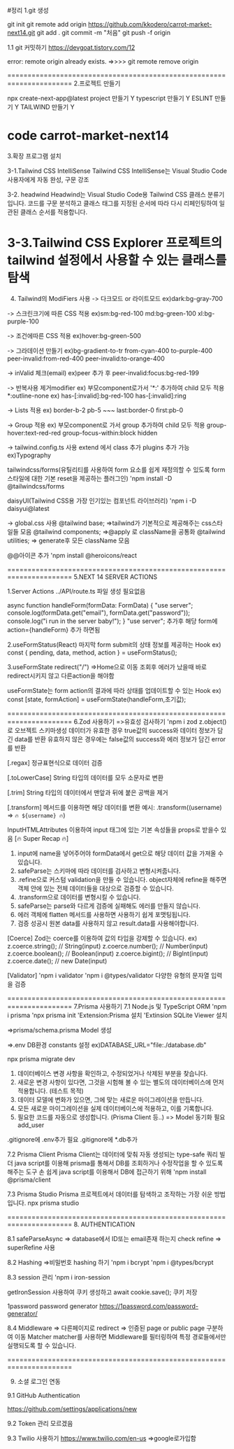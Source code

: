 #정리
1.git 생성

git init
git remote add origin https://github.com/kkodero/carrot-market-next14.git
git add .
git commit -m "처음"
git push -f origin

1.1 git 커밋하기
https://devgoat.tistory.com/12

 error: remote origin already exists.
=>>>>	git remote remove origin

======================================================================
2.프로젝트 만들기

npx create-next-app@latest
project 만들기 Y
typescript 만들기 Y
ESLINT 만들기 Y
TAILWIND 만들기 Y

code carrot-market-next14
======================================================================
3.확장 프로그램 설치

3-1.Tailwind CSS IntelliSense
Tailwind CSS IntelliSense는 
Visual Studio Code 사용자에게 자동 완성, 구문 강조

3-2. headwind
Headwind는 Visual Studio Code용 Tailwind CSS 클래스 분류기입니다.
코드를 구문 분석하고 클래스 태그를 지정된 순서에 따라 다시 리페인팅하여 
일관된 클래스 순서를 적용합니다.

3-3.Tailwind CSS Explorer
프로젝트의 tailwind 설정에서 사용할 수 있는 클래스를 탐색
======================================================================

4. Tailwind의 ModiFiers 사용
-> 다크모드 or 라이트모드 
ex)dark:bg-gray-700

-> 스크린크기에 따른 CSS 적용
ex)sm:bg-red-100
   md:bg-green-100
   xl:bg-purple-100
   
-> 조건에따른 CSS 적용 
ex)hover:bg-green-500

-> 그라데이션 만들기
ex)bg-gradient-to-tr 
from-cyan-400 
to-purple-400 
peer-invalid:from-red-400 
peer-invalid:to-orange-400

-> inValid 체크(email)
ex)peer 추가 후
   peer-invalid:focus:bg-red-199

-> 반복사용 제거modifier
ex) 부모component로가서 '*:' 추가하여 child 모두 적용
    *:outline-none
ex) has-[:invalid]:bg-red-100
	has-[:invalid]:ring

-> Lists 적용
ex) border-b-2 pb-5 ~~~
	last:border-0
	first:pb-0

-> Group 적용
ex)	부모component로 가서 group 추가하여 child 모두 적용
	group-hover:text-red-red
	group-focus-within:block hidden

-> tailwind.config.ts 사용
extend 에서 class 추가 
plugins 추가 가능
ex)Typography

tailwindcss/forms(유틸리티를 사용하여 form 요소를 쉽게 재정의할 수 있도록 
form 스타일에 대한 기본 reset을 제공하는 플러그인)
'npm install -D @tailwindcss/forms

daisyUI(Tailwind CSS용 가장 인기있는 컴포넌트 라이브러리)
'npm i -D daisyui@latest

-> global.css 사용
@tailwind base;
=>tailwind가 기본적으로 제공해주는 css스타일들 모음
@tailwind components;
=>@apply 로 className을 공통화
@tailwind utilities;
=> generate후 모든 className 모음

@@아이콘 추가
'npm install @heroicons/react

======================================================================
5.NEXT 14 SERVER ACTIONS

1.Server Actions
../API/route.ts 파일 생성 필요없음
  
  async function handleForm(formData: FormData) {
    "use server";
    console.log(formData.get("email"), formData.get("password"));
    console.log("i run in the server baby!");
  }
  "use server"; 추가후
 해당 form에	action={handleForm} 추가 하면됨
 
2.useFormStatus(React)
마지막 form submit의 상태 정보를 제공하는 Hook
ex) const { pending, data, method, action } = useFormStatus();

3.useFormState
redirect("/")		=>Home으로 이동
조회후 에러가 났을때 바로 redirect시키지 않고 다른action을 해야함

useFormState는 form action의 결과에 따라 상태를 업데이트할 수 있는 Hook
ex) const [state, formAction] = useFormState(handleForm,초기값);

======================================================================
6.Zod 사용하기
=>유효성 검사하기
'npm i zod
z.object() 로 오브젝트 스키마생성
데이터가 유효한 경우 true값의 success와 데이터 정보가 담긴 data를 반환
유효하지 않은 경우에는 false값의 success와 에러 정보가 담긴 error를 반환

[.regax]
정규표현식으로 데이터 검증

[.toLowerCase]
String 타입의 데이터를 모두 소문자로 변환

[.trim]
String 타입의 데이터에서 맨앞과 뒤에 붙은 공백을 제거

[.transform]
메서드를 이용하면 해당 데이터를 변환
예시: .transform((username) => `🔥 ${username} 🔥`)

InputHTMLAttributes 이용하여 input 태그에 있는 기본 속성들을 props로 받을수 있음
[🔥 Super Recap 🔥]
1. input에 name을 넣어주어야 formData에서 get으로 해당 데이터 값을 가져올 수 있습니다.
2. safeParse는 스키마에 따라 데이터를 검사하고 변형시켜줍니다.
3. .refine으로 커스텀 validation을 만들 수 있습니다.
object자체에 refine을 해주면 객체 안에 있는 전체 데이터들을 대상으로 검증할 수 있습니다.
4. .transform으로 데이터를 변형시킬 수 있습니다.
5. safeParse는 parse와 다르게 검증에 실패해도 에러를 만들지 않습니다.
6. 에러 객체에 flatten 메서드를 사용하면 사용하기 쉽게 포맷팅됩니다.
7. 검증 성공시 원본 data를 사용하지 않고 result.data를 사용해야합니다.

[Coerce]
Zod는 coerce를 이용하여 값의 타입을 강제할 수 있습니다.
ex)
z.coerce.string(); // String(input)
z.coerce.number(); // Number(input)
z.coerce.boolean(); // Boolean(input)
z.coerce.bigint(); // BigInt(input)
z.coerce.date(); // new Date(input)

[Validator]
'npm i validator
'npm i @types/validator
다양한 유형의 문자열 입력을 검증

======================================================================
7.Prisma 사용하기
7.1
Node.js 및 TypeScript ORM
'npm i prisma
'npx prisma init
'Extension:Prisma 설치
'Extinsion SQLite Viewer 설치

=>prisma/schema.prisma
Model 생성

=>.env
DB환경 constants 설정
ex)DATABASE_URL="file:./database.db"

npx prisma migrate dev
1. 데이터베이스 변경 사항을 확인하고, 수정되었거나 삭제된 부분을 찾습니다.
2. 새로운 변경 사항이 있다면, 그것을 시험해 볼 수 있는 별도의 데이터베이스에 먼저 적용합니다. (테스트 목적)
3. 데이터 모델에 변화가 있으면, 그에 맞는 새로운 마이그레이션을 만듭니다.
4. 모든 새로운 마이그레이션을 실제 데이터베이스에 적용하고, 이를 기록합니다.
5. 필요한 코드를 자동으로 생성합니다. (Prisma Client 등..)
=> Model 동기화 필요
add_user 

.gitignore에 .env추가 필요
.gitignore에 *.db추가

7.2 
Prisma Client
Prisma Client는 데이터에 맞춰 자동 생성되는 type-safe 쿼리 빌더
java script를 이용해 prisma를 통해서 DB를 조회하거나 수정작업을 할 수 있도록 해주는 도구
손 쉽게 java script를 이용해서 DB에 접근하기 위해
'npm install @prisma/client

7.3
Prisma Studio
Prisma 프로젝트에서 데이터를 탐색하고 조작하는 가장 쉬운 방법입니다.
npx prisma studio

======================================================================
8. AUTHENTICATION

8.1 safeParseAsync
=> database에서 ID또는 email존재 하는지 check
refine => superRefine 사용

8.2 Hashing
=>비밀번호 hashing 하기
'npm i bcrypt
'npm i @types/bcrypt

8.3 session 관리
'npm i iron-session

getIronSession 사용하여 쿠키 생성하고
await cookie.save(); 쿠키 저장

1password password generator
https://1password.com/password-generator/

8.4 Middleware
=> 다른페이지로 redirect
=> 인증된 page or public page 구분하여 이동
Matcher
matcher를 사용하면 Middleware를 필터링하여 
특정 경로들에서만 실행되도록 할 수 있습니다.

======================================================================

9. 소셜 로그인 연동

9.1 GitHub Authentication

https://github.com/settings/applications/new

9.2 Token 관리
모르겠음

9.3 Twilio 사용하기
https://www.twilio.com/en-us
=>google로가입함
